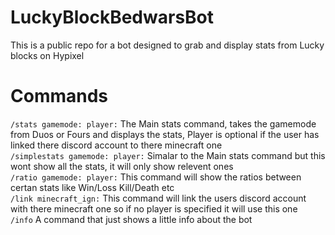 # LuckyBlockBedwarsBot

This is a public repo for a bot designed to grab and display stats from Lucky blocks on Hypixel

# Commands
`/stats gamemode: player:` The Main stats command, takes the gamemode from Duos or Fours and displays the stats, Player is optional if the user has linked there discord account to there minecraft one<br>
`/simplestats gamemode: player:` Simalar to the Main stats command but this wont show all the stats, it will only show relevent ones<br>
`/ratio gamemode: player:` This command will show the ratios between certan stats like Win/Loss Kill/Death etc<br>
`/link minecraft_ign:` This command will link the users discord account with there minecraft one so if no player is specified it will use this one<br>
`/info` A command that just shows a little info about the bot
